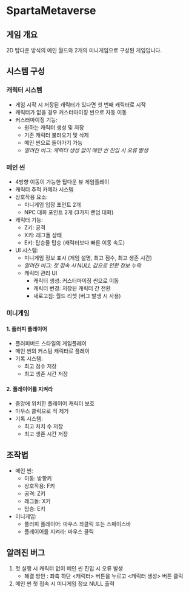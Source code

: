 # SpartaMetaverse

## 게임 개요
2D 탑다운 방식의 메인 월드와 2개의 미니게임으로 구성된 게임입니다.

## 시스템 구성

### 캐릭터 시스템
- 게임 시작 시 저장된 캐릭터가 있다면 첫 번째 캐릭터로 시작
- 캐릭터가 없을 경우 커스터마이징 씬으로 자동 이동
- 커스터마이징 기능:
  - 원하는 캐릭터 생성 및 저장
  - 기존 캐릭터 불러오기 및 삭제
  - 메인 씬으로 돌아가기 가능
  - *알려진 버그: 캐릭터 생성 없이 메인 씬 진입 시 오류 발생*

### 메인 씬
- 4방향 이동이 가능한 탑다운 뷰 게임플레이
- 캐릭터 추적 카메라 시스템
- 상호작용 요소:
  - 미니게임 입장 포인트 2개
  - NPC 대화 포인트 2개 (3가지 랜덤 대화)
- 캐릭터 기능:
  - Z키: 공격
  - X키: 래그돌 상태
  - E키: 탑승물 탑승 (캐릭터보다 빠른 이동 속도)
- UI 시스템:
  - 미니게임 정보 표시 (게임 설명, 최고 점수, 최고 생존 시간)
  - *알려진 버그: 첫 접속 시 NULL 값으로 인한 정보 누락*
  - 캐릭터 관리 UI
    - 캐릭터 생성: 커스터마이징 씬으로 이동
    - 캐릭터 변경: 저장된 캐릭터 간 전환
    - 새로고침: 월드 리셋 (버그 발생 시 사용)

### 미니게임

#### 1. 플러피 플레이어
- 플러피버드 스타일의 게임플레이
- 메인 씬의 커스텀 캐릭터로 플레이
- 기록 시스템:
  - 최고 점수 저장
  - 최고 생존 시간 저장

#### 2. 플레이어를 지켜라
- 중앙에 위치한 플레이어 캐릭터 보호
- 마우스 클릭으로 적 제거
- 기록 시스템:
  - 최고 처치 수 저장
  - 최고 생존 시간 저장

## 조작법
- 메인 씬:
  - 이동: 방향키
  - 상호작용: F키
  - 공격: Z키
  - 래그돌: X키
  - 탑승: E키
- 미니게임:
  - 플러피 플레이어: 마우스 좌클릭 또는 스페이스바
  - 플레이어를 지켜라: 마우스 클릭

## 알려진 버그
1. 첫 실행 시 캐릭터 없이 메인 씬 진입 시 오류 발생
    - 해결 방안 : 좌측 하단 <캐릭터> 버튼을 누르고 <캐릭터 생성> 버튼 클릭
2. 메인 씬 첫 접속 시 미니게임 정보 NULL 출력
